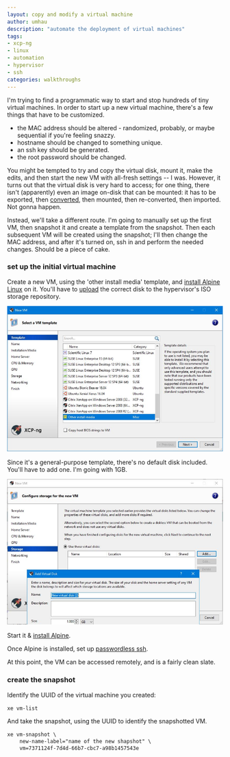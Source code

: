 ```yaml
---
layout: copy and modify a virtual machine
author: umhau
description: "automate the deployment of virtual machines"
tags: 
- xcp-ng
- linux
- automation
- hypervisor
- ssh
categories: walkthroughs
---
```


I'm trying to find a programmatic way to start and stop hundreds of tiny virtual machines.  In order to start up a new virtual machine, there's a few things that have to be customized. 

- the MAC address should be altered - randomized, probably, or maybe sequential if you're feeling snazzy.
- hostname should be changed to something unique.
- an ssh key should be generated.
- the root password should be changed.

You might be tempted to try and copy the virtual disk, mount it, make the edits, and then start the new VM with all-fresh settings -- I was. However, it turns out that the virtual disk is very hard to access; for one thing, there isn't (apparently) even an image on-disk that can be mounted: it has to be exported, then [converted](https://github.com/eriklax/xva-img), then mounted, then re-converted, then imported. Not gonna happen.

Instead, we'll take a different route. I'm going to manually set up the first VM, then snapshot it and create a template from the snapshot. Then each subsequent VM will be created using the snapshot; I'll then change the MAC address, and after it's turned on, ssh in and perform the needed changes.  Should be a piece of cake.

### set up the initial virtual machine

Create a new VM, using the 'other install media' template, and [install Alpine Linux](https://umhau.github.io/alpine-linux/) on it.  You'll have to [upload](https://umhau.github.io/create-local-ISO-repository-on-xcp-ng/) the correct disk to the hypervisor's ISO storage repository.

![](https://raw.githubusercontent.com/umhau/umhau.github.io/master/images/other-install-media.JPG)

Since it's a general-purpose template, there's no default disk included. You'll have to add one. I'm going with 1GB.

![](https://raw.githubusercontent.com/umhau/umhau.github.io/master/images/add-virtual-disk.jpg)

Start it & [install Alpine](https://umhau.github.io/alpine-linux/).  

Once Alpine is installed, set up [passwordless ssh](https://umhau.github.io/set-up-passwordless-ssh/).

At this point, the VM can be accessed remotely, and is a fairly clean slate.  

### create the snapshot

Identify the UUID of the virtual machine you created:

```
xe vm-list
```

And take the snapshot, using the UUID to identify the snapshotted VM.

```
xe vm-snapshot \
    new-name-label="name of the new shapshot" \
    vm=7371124f-7d4d-66b7-cbc7-a98b1457543e
```

